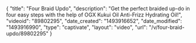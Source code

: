{
    "title": "Four Braid Updo",
    "description": "Get the perfect braided up-do in four easy steps with the help of OGX Kukui Oil Anti-Frizz Hydrating Oil!",
    "videoid": "89802295",
    "date_created": "1493916652",
    "date_modified": "1493916990",
    "type": "captivate",
    "layout": "video",
    "url": "\/v\/four-braid-updo\/89802295"
}